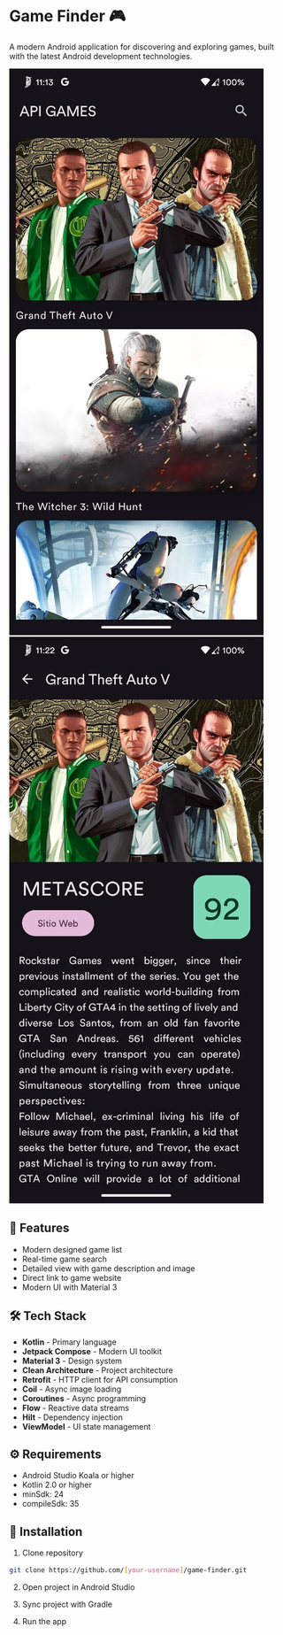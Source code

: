 # Game Finder 🎮

A modern Android application for discovering and exploring games, built with the latest Android development technologies.

![Home Screen](screenshots/home.jpeg)
![Detail Screen](screenshots/detail.jpeg)

## 🚀 Features

- Modern designed game list
- Real-time game search
- Detailed view with game description and image
- Direct link to game website
- Modern UI with Material 3

## 🛠️ Tech Stack

- **Kotlin** - Primary language
- **Jetpack Compose** - Modern UI toolkit
- **Material 3** - Design system
- **Clean Architecture** - Project architecture
- **Retrofit** - HTTP client for API consumption
- **Coil** - Async image loading
- **Coroutines** - Async programming
- **Flow** - Reactive data streams
- **Hilt** - Dependency injection
- **ViewModel** - UI state management

## ⚙️ Requirements

- Android Studio Koala or higher
- Kotlin 2.0 or higher
- minSdk: 24
- compileSdk: 35

## 🚀 Installation

1. Clone repository
```bash
git clone https://github.com/[your-username]/game-finder.git
```

2. Open project in Android Studio

3. Sync project with Gradle

4. Run the app
